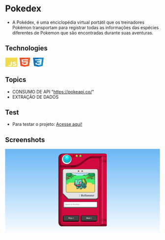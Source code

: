 # Pokedex

- A Pokédex, é uma enciclopédia virtual portátil que os treinadores Pokémon transportam para registrar todas as informações das espécies diferentes de Pokemon que são encontradas durante suas aventuras.

## Technologies

<div style="display: inline_block" align="left">
  <img align="center" alt="Javascript" height="30" width="40" src="https://raw.githubusercontent.com/devicons/devicon/master/icons/javascript/javascript-plain.svg">
  <img align="center" alt="HTML5" height="30" width="40" src="https://raw.githubusercontent.com/devicons/devicon/master/icons/html5/html5-original.svg">
  <img align="center" alt="CSS3" height="30" width="40" src="https://raw.githubusercontent.com/devicons/devicon/master/icons/css3/css3-original.svg">  
</div>

## Topics

- CONSUMO DE API "https://pokeapi.co/"
- EXTRAÇÃO DE DADOS

## Test

- Para testar o projeto: <a href="https://gustavoestevesr.github.io/POKEDEX_JS/">Acesse aqui!<a>

## Screenshots

<img src="https://github.com/gustavoestevesr/POKEDEX_JS/blob/main/picture.png?raw=true">

